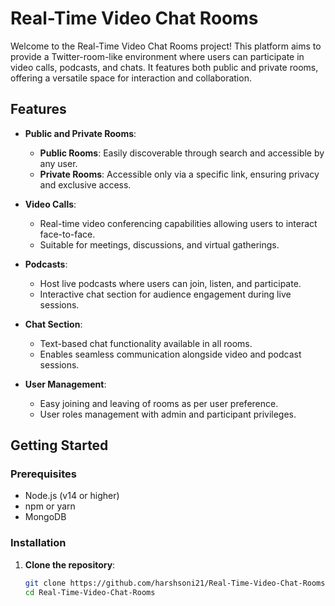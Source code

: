 # Real-Time Video Chat Rooms

Welcome to the Real-Time Video Chat Rooms project! This platform aims to provide a Twitter-room-like environment where users can participate in video calls, podcasts, and chats. It features both public and private rooms, offering a versatile space for interaction and collaboration.

## Features

- **Public and Private Rooms**: 
  - **Public Rooms**: Easily discoverable through search and accessible by any user.
  - **Private Rooms**: Accessible only via a specific link, ensuring privacy and exclusive access.

- **Video Calls**: 
  - Real-time video conferencing capabilities allowing users to interact face-to-face.
  - Suitable for meetings, discussions, and virtual gatherings.

- **Podcasts**:
  - Host live podcasts where users can join, listen, and participate.
  - Interactive chat section for audience engagement during live sessions.

- **Chat Section**:
  - Text-based chat functionality available in all rooms.
  - Enables seamless communication alongside video and podcast sessions.

- **User Management**:
  - Easy joining and leaving of rooms as per user preference.
  - User roles management with admin and participant privileges.

## Getting Started

### Prerequisites

- Node.js (v14 or higher)
- npm or yarn
- MongoDB

### Installation

1. **Clone the repository**:
   ```sh
   git clone https://github.com/harshsoni21/Real-Time-Video-Chat-Rooms.git
   cd Real-Time-Video-Chat-Rooms
